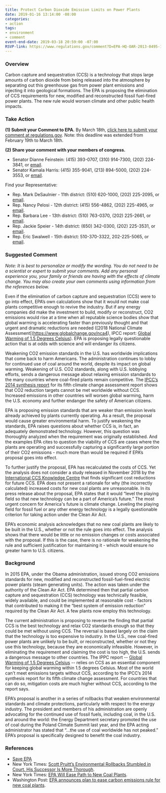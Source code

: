 ```yaml
---
title: Protect Carbon Dioxide Emission Limits on Power Plants
date: 2019-01-16 13:14:00 -08:00
categories:
- action
tags:
- environment
- comment
event-end-date: 2019-03-18 20:59:00 -07:00
RSVP-link: https://www.regulations.gov/comment?D=EPA-HQ-OAR-2013-0495-11936
---
```


### Overview
Carbon capture and sequestration (CCS) is a technology that stops large amounts of carbon dioxide from being released into the atmosphere by separating out this greenhouse gas from power plant emissions and injecting it into geological formations. The EPA is proposing the elimination of CCS requirements for new, modified and reconstructed fossil fuel-fired  power plants. The new rule would worsen climate and other public health impacts.  

### Take Action
**(1) Submit your Comment to EPA.** By March 18th, [click here to submit your comment at regulations.gov](https://www.regulations.gov/comment?D=EPA-HQ-OAR-2013-0495-11936). Note: this deadline was extended from February 19th to March 18th.  

**(2) Share your comment with your members of congress.**
  * Senator Dianne Feinstein: (415) 393-0707, (310) 914-7300, (202) 224-3841, or [email](https://www.feinstein.senate.gov/public/index.cfm/e-mail-me).  
  * Senator Kamala Harris: (415) 355-9041, (213) 894-5000, (202) 224-3553, or [email](https://www.harris.senate.gov/contact).  

Find your Representative:
  * Rep. Mark DeSaulnier - 11th district:  (510) 620-1000, (202) 225-2095, or [email](https://desaulnier.house.gov/contact/email).  
  * Rep. Nancy Pelosi - 12th district:  (415) 556-4862, (202) 225-4965, or [email](https://pelosi.house.gov/contact-me/email-me).  
  * Rep. Barbara Lee - 13th district:  (510) 763-0370, (202) 225-2661, or [email](https://lee.house.gov/contact/email-me).  
  * Rep. Jackie Speier - 14th district: (650) 342-0300, (202) 225-3531, or [email](https://speier.house.gov/contact/email).  
  * Rep. Eric Swalwell - 15th district: 510-370-3322, 202-225-5065, or [email](https://swalwell.house.gov/contact).  

### Suggested Comment
*Note: It is best to personalize or modify the wording. You do not need to be a scientist or expert to submit your comments. Add any personal experience you, your family or friends are having with the effects of climate change. You may also create your own comments using information from the references below.*  

Even if the elimination of carbon capture and sequestration (CCS) were to go into effect, EPA’s own calculations show that it would not make coal plants competitive enough to revive the industry. But if any energy companies did make the investment to build, modify or reconstruct, CO2 emissions would rise at a time when all reputable science bodies show that global warming is accelerating faster than previously thought and that urgent and dramatic reductions are needed ([2018 National Climate Assessment[(https://www.globalchange.gov/nca4), IPCC report: [Global Warming of 1.5 Degrees Celsius](https://report.ipcc.ch/sr15/)). EPA is proposing  legally questionable action that is at odds with science and will endanger its citizens.  

Weakening CO2 emission standards in the U.S. has worldwide implications that come back to harm Americans. The administration continues to lobby for continued use of coal around the world, despite its impact on global warming. Weakening of U.S. CO2 standards, along with U.S. lobbying efforts, sends a dangerous message about relaxing emission standards to the many countries where coal-fired plants remain competitive. The [IPCC’s 2014 synthesis report](http://www.ipcc.ch/report/ar5/) for its fifth climate change assessment report shows that CO2 reduction targets cannot be met worldwide without CCS. Increased emissions in other countries will worsen global warming, harm the U.S. economy and further endanger the safety of American citizens.  

EPA is proposing emission standards that are weaker than emission levels already achieved by plants currently operating.  As a result, the proposal would cause greater environmental harm. To justify weakening the standards, EPA raises questions about whether CCS is, in fact, an adequately demonstrated technology. However, this question was thoroughly analyzed when the requirement was originally established. And the examples EPA cites to question the viability of CCS are cases where the plants are operating and successfully capturing a significantly large portion of their CO2 emissions - much more than would be required if EPA’s proposal goes into effect.  

To further justify the proposal, EPA has recalculated the costs of CCS. Yet the analysis does not consider a study released in November 2018 by the [International CCS Knowledge Centre](https://ccsknowledge.com/) that finds significant cost reductions for future CCS. EPA does not present a rationale for why (the incorrectly calculated) increased costs for new coal plants are unreasonable. In its press release about the proposal, EPA states that it would “level the playing field so that new technology can be a part of America’s future.” The most urgent concern for America's future is climate change. Leveling the playing field for fossil fuel or any other energy technology is a legally questionable criterion for taking action under the Clean Air Act.  

EPA’s economic analysis acknowledges that no new coal plants are likely to be built in the U.S., whether or not the rule goes into effect. The analysis shows that there would be little or no emission changes or costs associated with the proposal. If this is the case, there is no rationale for weakening the rule and sufficient justification for maintaining it - which would ensure no greater harm to U.S. citizens.  

### Background 
In 2015 EPA, under the Obama administration, issued strong CO2 emissions standards for new, modified and reconstructed fossil-fuel-fired electric power plants (steam generating units). The action was taken under the authority of the Clean Air Act.  EPA determined then that partial carbon capture and sequestration (CCS) technology was technically feasible, widely available, and could be implemented at reasonable cost - factors that contributed to making it the “best system of emission reduction” required by the Clean Air Act. A few plants now employ this technology.  

The current administration is proposing to reverse the finding that partial CCS is the best technology and relax CO2 standards enough so that they could be met without using CCS. The reversal is based largely on the claim that the technology is too expensive to industry. In the U.S., new coal-fired power plants are unlikely to be built, or reconstructed, whether or not they use this technology, because they are economically infeasible. However, in eliminating the requirement and claiming the cost is too high, the U.S. sends a dangerous message to other countries. The IPPC report -- [Global Warming of 1.5 Degrees Celsius](https://report.ipcc.ch/sr15/) -- relies on CCS as an essential component for keeping global warming within 1.5 degrees Celsius. Most of the world can't meet emissions targets without CCS, according to the IPCC’s 2014 synthesis report for its fifth climate change assessment. For countries that can do so, mitigation costs are much higher without CCS, according to the report says.  

EPA’s proposal is another in a series of rollbacks that weaken environmental standards and climate protections, particularly with respect to the energy industry. The president and members of his administration are openly advocating for the continued use of fossil fuels, including coal, in the U.S. and around the world: the Energy Department secretary promoted the use of coal during the Poland Climate Summit last year, and the EPA  acting administrator has stated that “...the use of coal worldwide has not peaked.” EPA’s proposal is specifically designed to benefit the coal industry.  

### References
* [Save EPA](http://saveepaalums.info/nspspowerplants)  
* New York Times: [Scott Pruitt’s Environmental Rollbacks Stumbled in Court. His Successor Is More Thorough](https://www.nytimes.com/2018/11/21/climate/andrew-wheeler-epa.html?module=inline).  
* New York Times: [EPA Will Ease Path to New Coal Plants](https://www.nytimes.com/2018/12/04/climate/epa-coal-carbon-capture.html).  
* Washington Post: [EPA announces plan to ease carbon emissions rule for new coal plants](https://www.washingtonpost.com/energy-environment/2018/12/06/epa-announces-plan-ease-carbon-emissions-rule-new-coal-plants/?utm_term=.fae0c0bbb93f).  